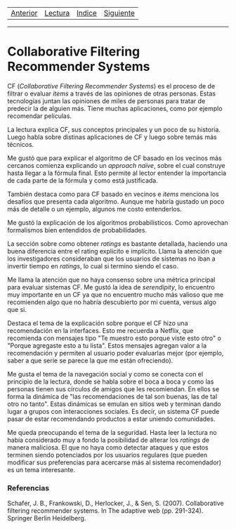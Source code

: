 <table><tr><td>
  <a href="./Blog01.md">Anterior</a>
</td><td>
  <a href="./Lecturas/Blog02.pdf">Lectura</a>
</td><td>
  <a href="./README.md">Indice</a>
</td><td>
  <a href="./Blog03.md">Siguiente</a>
</td></tr></table>

***

# Collaborative Filtering Recommender Systems

CF (_Collaborative Filtering Recommender Systems_) es el proceso de de filtrar o evaluar _items_ a través de las opiniones de otras personas. Estas tecnologías juntan las opiniones de miles de personas para tratar de predecir la de alguien más. Tiene muchas aplicaciones, como por ejemplo recomendar películas.

La lectura explica CF, sus conceptos principales y un poco de su historia. Luego habla sobre distinas aplicaciones de CF y luego sobre temás más técnicos.

Me gustó que para explicar el algoritmo de CF basado en los vecinos más cercanos comienza explicando un _approach naïve_, sobre el cual construye hasta llegar a la fórmula final. Esto permite al lector entender la importancia de cada parte de la fórmula y como está justificada.

También destaca como para CF basado en vecinos e _items_ menciona los desafíos que presenta cada algoritmo. Aunque me habría gustado un poco más de detalle o un ejemplo, algunos me costo entenderlos.

Me gustó la explicación de los algoritmos probabilísticos. Como aprovechan formalismos bien entendidos de probabilidades.

La sección sobre como obtener _ratings_ es bastante detallada, haciendo una buena diferencia entre el rating explícito e implícito. Llama la atención que los investigadores consideraban que los usuarios de sistemas no iban a invertir tiempo en _ratings_, lo cual si termino siendo el caso.

Me llama la atención que no haya consenso sobre una métrica principal para evaluar sistemas CF. Me gustó la idea de _serendipity_, lo encuentro muy importante en un CF ya que no encuentro mucho más valioso que me recomienden algo que no habría descubierto por mi cuenta, versus algo que si.

Destaca el tema de la explicación sobre porque el CF hizo una recomendación en la interfaces. Esto me recuerda a Netflix, que recomienda con mensajes tipo "Te muestro esto porque viste esto otro" o "Porque agregaste esto a tu lista". Estos mensajes agregan valor a la recomendación y permiten al usuario poder evaluarlas mejor (por ejemplo, saber a que serie se parece la que me están ofreciendo).

Me gusta el tema de la navegación social y como se conecta con el principio de la lectura, donde se habla sobre el boca a boca y como las personas tienen sus círculos de amigos que les recomiendan. En ellos se forma la dinámica de "las recomendaciones de tal son buenas, las de tal otro no tanto". Estas dinámicas se emulan en sitios web y terminan dando lugar a grupos con interacciones sociales. Es decir, un sistema CF puede pasar de estar recomendando productos a estar uniendo comunidades.

Me queda preocupando el tema de la seguridad. Hasta leer la lectura no había considerado muy a fondo la posibilidad de alterar los _ratings_ de manera maliciosa. El que no haya como detectar ataques y que estos terminen siendo potenciados por los usuarios regulares (que pueden modificar sus preferencias para acercarse más al sistema recomendador) es un tema interesante.


### Referencias

Schafer, J. B., Frankowski, D., Herlocker, J., & Sen, S. (2007). Collaborative filtering recommender systems. In The adaptive web (pp. 291-324). Springer Berlin Heidelberg.
